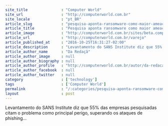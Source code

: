 ```yaml
---
site_title               : "Computer World"
site_url                 : "http://computerworld.com.br"
site_locale              : "pt_BR"
article_slug             : "pesquisa-aponta-ransomware-como-maior-ameaca-cibernetica-para-os-bancos"
article_title            : "Pesquisa aponta ransomware como maior ameaça cibernética para os bancos"
article_image            : "http://computerworld.com.br/sites/beta.computerworld.com.br/files/news_articles/seguranca_7.jpg"
article_url              : "http://computerworld.com.br/varejo"
article_published_at     : "2016-10-25T16:31:27-02:00"
article_description      : "Levantamento do SANS Institute diz que 55% das empresas pesquisadas citam o problema como principal perigo, superando os ataques de phishing..."
article_author_name      : "Da Redaçã"
article_author_image     : null
article_author_biography : null
article_author_profile   : "http://computerworld.com.br/autor/da-redacao"
article_author_facebook  : null
article_author_twitter   : null
category                 : ['technology']
tags                     : ['Computer World']
permalink                : "/:categories/pesquisa-aponta-ransomware-como-maior-ameaca-cibernetica-para-os-bancos/"
layout                   : post
---
```


Levantamento do SANS Institute diz que 55% das empresas pesquisadas citam o problema como principal perigo, superando os ataques de phishing...
